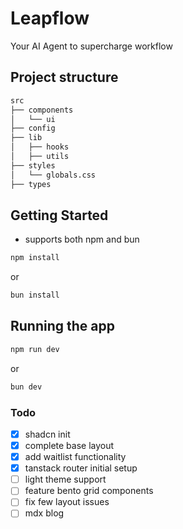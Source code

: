 # Leapflow

Your AI Agent to supercharge workflow

## Project structure

```bash
src
├── components
│   └── ui
├── config
├── lib
│   ├── hooks
│   ├── utils
├── styles
│   └── globals.css
├── types
```

## Getting Started

- supports both npm and bun

```bash
npm install
```

or
  
```bash
bun install
```

## Running the app

```bash
npm run dev
```

or

```bash
bun dev
```

### Todo

- [x] shadcn init
- [x] complete base layout
- [x] add waitlist functionality
- [x] tanstack router initial setup
- [ ] light theme support
- [ ] feature bento grid components
- [ ] fix few layout issues
- [ ] mdx blog
